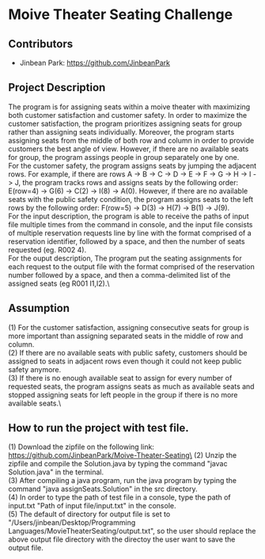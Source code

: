 # Moive Theater Seating Challenge

## Contributors
- Jinbean Park: https://github.com/JinbeanPark

## Project Description

The program is for assigning seats within a moive theater with maximizing both customer satisfaction and customer safety. In order to maximize the customer satisfaction, the program prioritizes assigning seats for group rather than assigning seats individually. Moreover, the program starts assigning seats from the middle of both row and column in order to provide customers the best angle of view. However, if there are no available seats for group, 
the program assings people in group separately one by one.\
For the customer safety, the program assigns seats by jumping the adjacent rows. For example, if there are rows A -> B -> C -> D -> E -> F -> G -> H -> I -> J, the program tracks rows and assigns seats by the following order: E(row=4) -> G(6) -> C(2) -> I(8) -> A(0). However, if there are no available seats with the public safety condition, the program assigns seats to the left rows by the following order: F(row=5) -> D(3) -> H(7) -> B(1) -> J(9).\
For the input description, the program is able to receive the paths of input file multiple times from the command in console, and the input file consists of multiple reservation requests line by line with the format comprised of a reservation identifier, followed by a space, and then the number of seats requested (eg. R002 4).\
For the ouput description, The program put the seating assignments for each request to the output file with the format comprised of the reservation number followed by a space, and then a comma-delimited list of the assigned seats (eg R001 I1,I2).\

## Assumption

(1) For the customer satisfaction, assigning consecutive seats for group is more important than 
assigning separated seats in the middle of row and column.\
(2) If there are no available seats with public safety, customers should be assigned to seats in
adjacent rows even though it could not keep public safety anymore.\
(3) If there is no enough available seat to assign for every number of requested seats, the program assigns seats as much as available seats and stopped assigning seats for left people in the group if there is no more available seats.\

## How to run the project with test file.
(1) Download the zipfile on the following link: https://github.com/JinbeanPark/Moive-Theater-Seating\
(2) Unzip the zipfile and compile the Solution.java by typing the command "javac Solution.java" in the terminal.\
(3) After compiling a java program, run the java program by typing the command "java assignSeats.Solution" in the src directory.\
(4) In order to type the path of test file in a console, type the path of input.txt "Path of input file/input.txt" in the console.\
(5) The default of directory for output file is set to "/Users/jinbean/Desktop/Programming Languages/MovieTheaterSeating/output.txt", so the user should replace the above output file directory with the directoy the user want to save the output file.